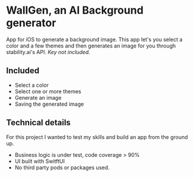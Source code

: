 # WallGen, an AI Background generator
App for iOS to generate a background image. This app let's you select a color and a few themes and then generates an image for you through stability.ai's API. _Key not included._

## Included
- Select a color
- Select one or more themes
- Generate an image
- Saving the generated image

## Technical details
For this project I wanted to test my skills and build an app from the ground up.
- Business logic is under test, code coverage > 90%
- UI built with SwitftUI
- No third party pods or packages used.
